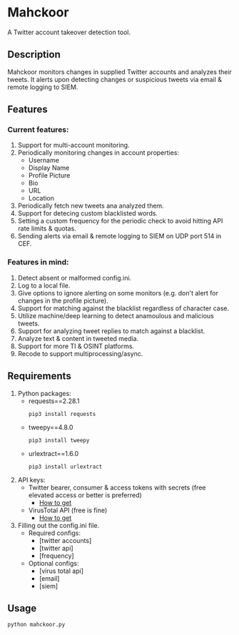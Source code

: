 # Mahckoor
A Twitter account takeover detection tool.
## Description
Mahckoor monitors changes in supplied Twitter accounts and analyzes their tweets. It alerts upon detecting changes or suspicious tweets via email & remote logging to SIEM.  
## Features
### Current features:
1. Support for multi-account monitoring.
2. Periodically monitoring changes in account properties:
   - Username
   - Display Name
   - Profile Picture
   - Bio
   - URL
   - Location  
3. Periodically fetch new tweets ana analyzed them.
4. Support for detecing custom blacklisted words.
5. Setting a custom frequency for the periodic check to avoid hitting API rate limits & quotas.
6. Sending alerts via email & remote logging to SIEM on UDP port 514 in CEF.  
### Features in mind:
1. Detect absent or malformed config.ini.
2. Log to a local file.
3. Give options to ignore alerting on some monitors (e.g. don't alert for changes in the profile picture).
4. Support for matching against the blacklist regardless of character case.
5. Utilize machine/deep learning to detect anamoulous and malicious tweets.
6. Support for analyzing tweet replies to match against a blacklist.
7. Analyze text & content in tweeted media.
8. Support for more TI & OSINT platforms.
9. Recode to support multiprocessing/async.
## Requirements
1. Python packages:
   - requests==2.28.1
      ```
      pip3 install requests
      ```
   - tweepy==4.8.0
      ```
      pip3 install tweepy
      ```
   - urlextract==1.6.0
      ```
      pip3 install urlextract
      ```
2. API keys:
   - Twitter bearer, consumer & access tokens with secrets (free elevated access or better is preferred)
      - [How to get](https://developer.twitter.com/en/docs/tutorials/step-by-step-guide-to-making-your-first-request-to-the-twitter-api-v2)
   - VirusTotal API (free is fine)
      - [How to get](https://support.virustotal.com/hc/en-us/articles/115002088769-Please-give-me-an-API-key)
3. Filling out the config.ini file.
   - Required configs:
      - [twitter accounts]
      - [twitter api]
      - [frequency]
   - Optional configs:
      - [virus total api]
      - [email]
      - [siem]
## Usage
   ```
   python mahckoor.py
   ```
